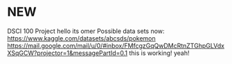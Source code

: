 # NEW
DSCI 100 Project
hello its omer
Possible data sets now:
https://www.kaggle.com/datasets/abcsds/pokemon
https://mail.google.com/mail/u/0/#inbox/FMfcgzGqQwDMcRtnZTGhpGLVdxXSqGCW?projector=1&messagePartId=0.1
this is working! yeah!
